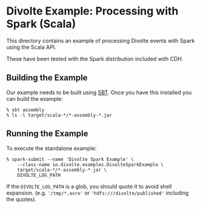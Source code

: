 Divolte Example: Processing with Spark (Scala)
==============================================

This directory contains an example of processing Divolte events with Spark
using the Scala API.

These have been tested with the Spark distribution included with CDH.

Building the Example
--------------------

Our example needs to be built using [SBT][0]. Once you have this installed
you can build the example:

    % sbt assembly
    % ls -l target/scala-*/*-assembly-*.jar

Running the Example
-------------------

To execute the standalone example:

    % spark-submit --name 'Divolte Spark Example' \
        --class-name io.divolte.examples.DivolteSparkExample \
        target/scala-*/*-assembly-*.jar \
        DIVOLTE_LOG_PATH

If the `DIVOLTE_LOG_PATH` is a glob, you should quote it to avoid shell expansion.
(e.g. `'/tmp/*.avro'` or `'hdfs:///divolte/published'` including the quotes).

  [0]: http://www.scala-sbt.org/   "SBT"
